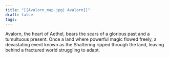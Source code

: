 ```yaml
---
title: "[[Avalorn_map.jpg| Avalorn]]"
draft: false
tags:
---
```

Avalorn, the heart of Aethel, bears the scars of a glorious past and a tumultuous present. Once a land where powerful magic flowed freely, a devastating event known as the Shattering ripped through the land, leaving behind a fractured world struggling to adapt.